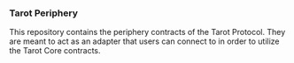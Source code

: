 ### Tarot Periphery

This repository contains the periphery contracts of the Tarot Protocol. They are meant to act as an adapter that users can connect to in order to utilize the Tarot Core contracts.
